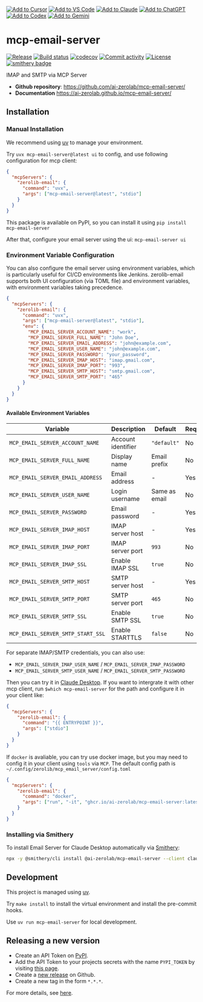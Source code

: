 [![Add to Cursor](https://fastmcp.me/badges/cursor_dark.svg)](https://fastmcp.me/MCP/Details/643/email-server)
[![Add to VS Code](https://fastmcp.me/badges/vscode_dark.svg)](https://fastmcp.me/MCP/Details/643/email-server)
[![Add to Claude](https://fastmcp.me/badges/claude_dark.svg)](https://fastmcp.me/MCP/Details/643/email-server)
[![Add to ChatGPT](https://fastmcp.me/badges/chatgpt_dark.svg)](https://fastmcp.me/MCP/Details/643/email-server)
[![Add to Codex](https://fastmcp.me/badges/codex_dark.svg)](https://fastmcp.me/MCP/Details/643/email-server)
[![Add to Gemini](https://fastmcp.me/badges/gemini_dark.svg)](https://fastmcp.me/MCP/Details/643/email-server)

# mcp-email-server

[![Release](https://img.shields.io/github/v/release/ai-zerolab/mcp-email-server)](https://img.shields.io/github/v/release/ai-zerolab/mcp-email-server)
[![Build status](https://img.shields.io/github/actions/workflow/status/ai-zerolab/mcp-email-server/main.yml?branch=main)](https://github.com/ai-zerolab/mcp-email-server/actions/workflows/main.yml?query=branch%3Amain)
[![codecov](https://codecov.io/gh/ai-zerolab/mcp-email-server/branch/main/graph/badge.svg)](https://codecov.io/gh/ai-zerolab/mcp-email-server)
[![Commit activity](https://img.shields.io/github/commit-activity/m/ai-zerolab/mcp-email-server)](https://img.shields.io/github/commit-activity/m/ai-zerolab/mcp-email-server)
[![License](https://img.shields.io/github/license/ai-zerolab/mcp-email-server)](https://img.shields.io/github/license/ai-zerolab/mcp-email-server)
[![smithery badge](https://smithery.ai/badge/@ai-zerolab/mcp-email-server)](https://smithery.ai/server/@ai-zerolab/mcp-email-server)

IMAP and SMTP via MCP Server

- **Github repository**: <https://github.com/ai-zerolab/mcp-email-server/>
- **Documentation** <https://ai-zerolab.github.io/mcp-email-server/>

## Installation

### Manual Installation

We recommend using [uv](https://github.com/astral-sh/uv) to manage your environment.

Try `uvx mcp-email-server@latest ui` to config, and use following configuration for mcp client:

```json
{
  "mcpServers": {
    "zerolib-email": {
      "command": "uvx",
      "args": ["mcp-email-server@latest", "stdio"]
    }
  }
}
```

This package is available on PyPI, so you can install it using `pip install mcp-email-server`

After that, configure your email server using the ui: `mcp-email-server ui`

### Environment Variable Configuration

You can also configure the email server using environment variables, which is particularly useful for CI/CD environments like Jenkins. zerolib-email supports both UI configuration (via TOML file) and environment variables, with environment variables taking precedence.

```json
{
  "mcpServers": {
    "zerolib-email": {
      "command": "uvx",
      "args": ["mcp-email-server@latest", "stdio"],
      "env": {
        "MCP_EMAIL_SERVER_ACCOUNT_NAME": "work",
        "MCP_EMAIL_SERVER_FULL_NAME": "John Doe",
        "MCP_EMAIL_SERVER_EMAIL_ADDRESS": "john@example.com",
        "MCP_EMAIL_SERVER_USER_NAME": "john@example.com",
        "MCP_EMAIL_SERVER_PASSWORD": "your_password",
        "MCP_EMAIL_SERVER_IMAP_HOST": "imap.gmail.com",
        "MCP_EMAIL_SERVER_IMAP_PORT": "993",
        "MCP_EMAIL_SERVER_SMTP_HOST": "smtp.gmail.com",
        "MCP_EMAIL_SERVER_SMTP_PORT": "465"
      }
    }
  }
}
```

#### Available Environment Variables

| Variable                          | Description        | Default       | Required |
| --------------------------------- | ------------------ | ------------- | -------- |
| `MCP_EMAIL_SERVER_ACCOUNT_NAME`   | Account identifier | `"default"`   | No       |
| `MCP_EMAIL_SERVER_FULL_NAME`      | Display name       | Email prefix  | No       |
| `MCP_EMAIL_SERVER_EMAIL_ADDRESS`  | Email address      | -             | Yes      |
| `MCP_EMAIL_SERVER_USER_NAME`      | Login username     | Same as email | No       |
| `MCP_EMAIL_SERVER_PASSWORD`       | Email password     | -             | Yes      |
| `MCP_EMAIL_SERVER_IMAP_HOST`      | IMAP server host   | -             | Yes      |
| `MCP_EMAIL_SERVER_IMAP_PORT`      | IMAP server port   | `993`         | No       |
| `MCP_EMAIL_SERVER_IMAP_SSL`       | Enable IMAP SSL    | `true`        | No       |
| `MCP_EMAIL_SERVER_SMTP_HOST`      | SMTP server host   | -             | Yes      |
| `MCP_EMAIL_SERVER_SMTP_PORT`      | SMTP server port   | `465`         | No       |
| `MCP_EMAIL_SERVER_SMTP_SSL`       | Enable SMTP SSL    | `true`        | No       |
| `MCP_EMAIL_SERVER_SMTP_START_SSL` | Enable STARTTLS    | `false`       | No       |

For separate IMAP/SMTP credentials, you can also use:

- `MCP_EMAIL_SERVER_IMAP_USER_NAME` / `MCP_EMAIL_SERVER_IMAP_PASSWORD`
- `MCP_EMAIL_SERVER_SMTP_USER_NAME` / `MCP_EMAIL_SERVER_SMTP_PASSWORD`

Then you can try it in [Claude Desktop](https://claude.ai/download). If you want to intergrate it with other mcp client, run `$which mcp-email-server` for the path and configure it in your client like:

```json
{
  "mcpServers": {
    "zerolib-email": {
      "command": "{{ ENTRYPOINT }}",
      "args": ["stdio"]
    }
  }
}
```

If `docker` is avaliable, you can try use docker image, but you may need to config it in your client using `tools` via `MCP`. The default config path is `~/.config/zerolib/mcp_email_server/config.toml`

```json
{
  "mcpServers": {
    "zerolib-email": {
      "command": "docker",
      "args": ["run", "-it", "ghcr.io/ai-zerolab/mcp-email-server:latest"]
    }
  }
}
```

### Installing via Smithery

To install Email Server for Claude Desktop automatically via [Smithery](https://smithery.ai/server/@ai-zerolab/mcp-email-server):

```bash
npx -y @smithery/cli install @ai-zerolab/mcp-email-server --client claude
```

## Development

This project is managed using [uv](https://github.com/ai-zerolab/uv).

Try `make install` to install the virtual environment and install the pre-commit hooks.

Use `uv run mcp-email-server` for local development.

## Releasing a new version

- Create an API Token on [PyPI](https://pypi.org/).
- Add the API Token to your projects secrets with the name `PYPI_TOKEN` by visiting [this page](https://github.com/ai-zerolab/mcp-email-server/settings/secrets/actions/new).
- Create a [new release](https://github.com/ai-zerolab/mcp-email-server/releases/new) on Github.
- Create a new tag in the form `*.*.*`.

For more details, see [here](https://fpgmaas.github.io/cookiecutter-uv/features/cicd/#how-to-trigger-a-release).
